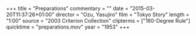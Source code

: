 +++
title = "Preparations"
commentary = ""
date = "2015-03-20T11:37:26+01:00"
director = "Ozu, Yasujiro"
film = "Tokyo Story"
length = "1:00"
source = "2003 Criterion Collection"
clipterms = ["180-Degree Rule"]
quicktime = "preparations.mov"
year = "1953"
+++